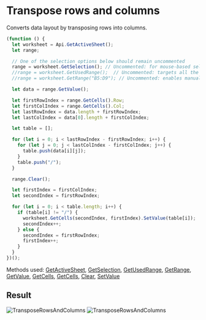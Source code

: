 # Transpose rows and columns

Converts data layout by transposing rows into columns.

```ts
(function () {
  let worksheet = Api.GetActiveSheet();
  let range;

  // One of the selection options below should remain uncommented
  range = worksheet.GetSelection(); // Uncommented: for mouse-based selection
  //range = worksheet.GetUsedRange();  // Uncommented: targets all the used cells in the document
  //range = worksheet.GetRange("B5:D9"); // Uncommented: enables manual selection

  let data = range.GetValue();

  let firstRowIndex = range.GetCells().Row;
  let firstColIndex = range.GetCells().Col;
  let lastRowIndex = data.length + firstRowIndex;
  let lastColIndex = data[0].length + firstColIndex;

  let table = [];

  for (let i = 0; i < lastRowIndex - firstRowIndex; i++) {
    for (let j = 0; j < lastColIndex - firstColIndex; j++) {
      table.push(data[i][j]);
    }
    table.push("/");
  }

  range.Clear();

  let firstIndex = firstColIndex;
  let secondIndex = firstRowIndex;

  for (let i = 0; i < table.length; i++) {
    if (table[i] != "/") {
      worksheet.GetCells(secondIndex, firstIndex).SetValue(table[i]);
      secondIndex++;
    } else {
      secondIndex = firstRowIndex;
      firstIndex++;
    }
  }
})();
```

Methods used: [GetActiveSheet](/docs/office-api/usage-api/spreadsheet-api/Api/Methods/GetActiveSheet.md), [GetSelection](/docs/office-api/usage-api/spreadsheet-api/ApiWorksheet/Methods/GetSelection.md), [GetUsedRange](/docs/office-api/usage-api/spreadsheet-api/ApiWorksheet/Methods/GetUsedRange.md), [GetRange](/docs/office-api/usage-api/spreadsheet-api/ApiWorksheet/Methods/GetRange.md), [GetValue](/docs/office-api/usage-api/spreadsheet-api/ApiRange/Methods/GetValue.md), [GetCells](/docs/office-api/usage-api/spreadsheet-api/ApiRange/Methods/GetCells.md), [GetCells](/docs/office-api/usage-api/spreadsheet-api/ApiWorksheet/Methods/GetCells.md), [Clear](/docs/office-api/usage-api/spreadsheet-api/ApiRange/Methods/Clear.md), [SetValue](/docs/office-api/usage-api/spreadsheet-api/ApiRange/Methods/SetValue.md)

## Result

![TransposeRowsAndColumns](/assets/images/plugins/transpose-rows-and-columns.png#gh-light-mode-only)
![TransposeRowsAndColumns](/assets/images/plugins/transpose-rows-and-columns.dark.png#gh-dark-mode-only)
